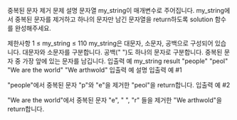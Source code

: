 중복된 문자 제거
문제 설명
문자열 my_string이 매개변수로 주어집니다. my_string에서 중복된 문자를 제거하고 하나의 문자만 남긴 문자열을 return하도록 solution 함수를 완성해주세요.

제한사항
1 ≤ my_string ≤ 110
my_string은 대문자, 소문자, 공백으로 구성되어 있습니다.
대문자와 소문자를 구분합니다.
공백(" ")도 하나의 문자로 구분합니다.
중복된 문자 중 가장 앞에 있는 문자를 남깁니다.
입출력 예
my_string	result
"people"	"peol"
"We are the world"	"We arthwold"
입출력 예 설명
입출력 예 #1

"people"에서 중복된 문자 "p"와 "e"을 제거한 "peol"을 return합니다.
입출력 예 #2

"We are the world"에서 중복된 문자 "e", " ", "r" 들을 제거한 "We arthwold"을 return합니다.